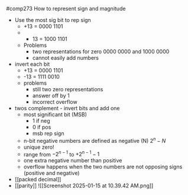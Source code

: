 #comp273 
How to represent sign and magnitude
- Use the most sig bit to rep sign
	- +13 = 0000 1101
	- - 13 = 1000 1101
	- Problems
		- two representations for zero 0000 0000 and 1000 0000
		- cannot easily add numbers
- invert each bit
	- +13 = 0000 1101
	- -13 = 1111 0010
	- problems
		- still two zero representations
		- answer off by 1
		- incorrect overflow
- twos complement - invert bits and add one
	- most significant bit (MSB)
		- 1 if neg
		- 0 if pos
		- msb rep sign
	- n-bit negative numbers are defined as negative (N) $2^n-N$
	- unique zero!
	- range from $-2^{n-1}$ to $+2^{n-1} -1$
	- one extra negative number than positive
	- overflow happens when the two numbers are not opposing signs (positive and negative)
- [[packed decimal]]
- [[parity]]
![[Screenshot 2025-01-15 at 10.39.42 AM.png]]
